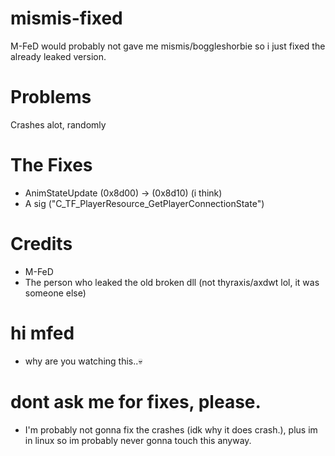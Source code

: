 # mismis-fixed
M-FeD would probably not gave me mismis/boggleshorbie so i just fixed the already leaked version.

# Problems
Crashes alot, randomly

# The Fixes
- AnimStateUpdate (0x8d00) -> (0x8d10) (i think)
- A sig ("C_TF_PlayerResource_GetPlayerConnectionState")

# Credits
- M-FeD
- The person who leaked the old broken dll (not thyraxis/axdwt lol, it was someone else)

# hi mfed
- why are you watching this..💀

# dont ask me for fixes, please.
- I'm probably not gonna fix the crashes (idk why it does crash.), plus im in linux so im probably never gonna touch this anyway.
